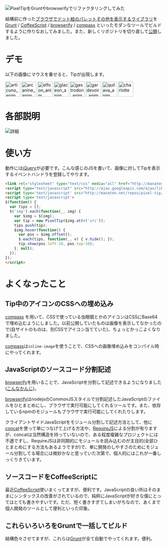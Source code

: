 ![PixelTipをGruntやbrowserifyでリファクタリングしてみた](http://manaten.net/wp-content/uploads/2014/03/pixel-tip.png)

結構前に作った[ブラウザでドット絵のパレットその他を表示するライブラリ](http://blog.manaten.net/entry/355)を[Grunt](http://gruntjs.com/) / [CoffeeScript](http://coffeescript.org/) / [browserify](http://browserify.org/) / [compass](http://compass-style.org/) といったモダンなツールでビルドするように作りなおしてみました。また、新しくリポジトリを切り直して[公開](https://github.com/manaten/pixel-tip)しました。

<!-- more -->

# デモ

以下の画像にマウスを乗せると、Tipが出現します。

<div>
<link rel="stylesheet" type="text/css" media="all" href="http://manaten.net/repos/pixel-tip/dst/pixel-tip.css" />
<script type="text/javascript" src="http://ajax.googleapis.com/ajax/libs/jquery/1.9.1/jquery.min.js"></script>
<script type='text/javascript' src="http://manaten.net/repos/pixel-tip/dst/pixel-tip.js"></script>
<script type='text/javascript'>
$(function() {
  var tips = [];
  $('#demo-icons img').each(function(_, img) {
    var $img = $(img);
    var tip = new PixelTip($img.attr('src'));
    tips.push(tip);
    $img.hover(function() {
      var pos = $img.offset();
      $.each(tips, function(_, v) { v.hide(); });
      tip.show(pos.left-10, pos.top-10);
    }, null);
  });
});
</script>
</div>

<div id="demo-icons">
<img src="http://manaten.net/wp-content/uploads/2013/04/articuno_anim_.gif" alt="articuno_anim_" width="48" height="48" class="alignnone size-full wp-image-230" />

<img src="http://manaten.net/wp-content/uploads/2013/04/arcanine_anim_.gif" alt="arcanine_anim_" width="48" height="48" class="alignnone size-full wp-image-231" />

<img src="http://manaten.net/wp-content/uploads/2013/04/elfoon_anim_.gif" alt="elfoon_anim_" width="48" height="48" class="alignnone size-full wp-image-293" />

<img src="http://manaten.net/wp-content/uploads/2013/04/glaceon_anim_.gif" alt="glaceon_anim_" width="48" height="48" class="alignnone size-full wp-image-294" />

<img src="http://manaten.net/wp-content/uploads/2013/04/gastrodon_anim_.gif" alt="gastrodon_anim_" width="48" height="48" class="alignnone size-full wp-image-295" />

<img src="http://manaten.net/wp-content/uploads/2013/04/gardevoir_anim_.gif" alt="gardevoir_anim_" width="48" height="48" class="alignnone size-full wp-image-296" />

<img src="http://manaten.net/wp-content/uploads/2013/04/quilava_anim_.gif" alt="quilava_anim_" width="48" height="48" class="alignnone size-full wp-image-299" />

<img src="http://manaten.net/wp-content/uploads/2013/04/charlotte.gif" alt="charlotte" width="48" height="48" class="alignnone size-full wp-image-292" />

</div>

# 各部説明

![詳細](http://manaten.net/wp-content/uploads/2014/03/pixel-tip_detail.png)

# 使い方
動作には[jQuery](http://jquery.com/)が必要です。こんな感じのJSを書いて、画像に対してTipを表示するイベントハンドラを登録してやります。

```html
<link rel="stylesheet" type="text/css" media="all" href="http://manaten.net/repos/pixel-tip/dst/pixel-tip.css" />
<script type="text/javascript" src="http://ajax.googleapis.com/ajax/libs/jquery/1.9.1/jquery.min.js"></script>
<script type='text/javascript' src="http://manaten.net/repos/pixel-tip/dst/pixel-tip.js"></script>
<script type='text/javascript'>
$(function() {
  var tips = [];
  $('img').each(function(_, img) {
    var $img = $(img);
    var tip = new PixelTip($img.attr('src'));
    tips.push(tip);
    $img.hover(function() {
      var pos = $img.offset();
      $.each(tips, function(_, v) { v.hide(); });
      tip.show(pos.left-10, pos.top-10);
    }, null);
  });
});
</script>
```

# よくなったこと

## Tip中のアイコンのCSSへの埋め込み
[compass](http://compass-style.org/) を用いて、CSSで使っている虫眼鏡とかのアイコンはCSSにBase64で埋め込むようにしました。以前公開していたものは画像を表示してなかったので(自サイトのものは、別CSSでアイコン当てていた)、ちょっとかっこよくなりました。

[compass](http://compass-style.org)は```inline-image```を使うことで、CSSへの画像埋め込みをコンパイル時にやってくれます。

## JavaScriptのソースコード分割記述
[browserify](http://browserify.org/)を用いることで、JavaScriptを分割して記述できるようになりました([こんなかんじ](https://github.com/manaten/pixel-tip/tree/master/src/coffee))。

[browserify](http://browserify.org/)はnodejsのCommonJSスタイルで分割記述したJavaScriptのファイルをひとまとめにし、ブラウザで実行可能にしてくれるツールです。また、依存しているnpmのモジュールもブラウザで実行可能にしてくれたりします。

クライアントサイドJavaScriptをモジュール分割して記述方法として、他に[concat](https://github.com/gruntjs/grunt-contrib-concat)を使って単につなげて上げる方法や、[RequireJS](requirejs.org)による分割が有りますが、concatは当然構造を持っていないので、ある程度複雑なプロジェクトには不適ですし、RequireJSは非同期的にモジュールを読み込むのが主目的(全部ひとまとめにする方法もあるようですが)で、単に開発のしやすさのためにモジュール分割してる場合には微妙かなと思っていた次第で、個人的にはこれが一番しっくりきています。

## ソースコードをCoffeeScriptに
最近[CoffeeScript](http://coffeescript.org/)使いまくってますが、便利です。JavaScriptの良い所はそのままにシンタックスの改善がされているので、純粋にJavaScriptが好きな僕にとってはとても書きやすいです。ただ、短く書きすぎてしまいがちなので、あくまで個人開発のツールとして便利といった印象。

## これらいろいろをGruntで一括してビルド
結構色々させてますが、これらは[Grunt](http://gruntjs.com/)が全て自動でやってくれます。便利。
